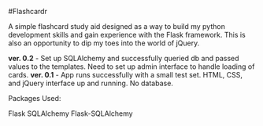 #Flashcardr

A simple flashcard study aid designed as a way to build my python development skills and gain experience with the Flask framework. This is also an opportunity to dip my toes into the world of jQuery.

**ver. 0.2** - Set up SQLAlchemy and successfully queried db and passed values to the templates. Need to set up admin interface to handle loading of cards.
**ver. 0.1** - App runs successfully with a small test set. HTML, CSS, and jQuery interface up and running. No database.

Packages Used:

Flask
SQLAlchemy
Flask-SQLAlchemy